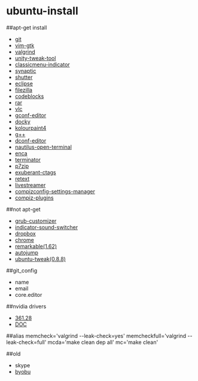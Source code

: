 # ubuntu-install

##apt-get install
- [git](http://git-scm.com/)
- [vim-gtk](http://www.vim.org/)
- [valgrind](http://valgrind.org/)
- [unity-tweak-tool](https://launchpad.net/unity-tweak-tool)
- [classicmenu-indicator](http://www.florian-diesch.de/software/classicmenu-indicator/)
- [synaptic](http://www.nongnu.org/synaptic/)
- [shutter](http://shutter-project.org/)
- [eclipse](http://eclipse.org/)
- [filezilla](https://filezilla-project.org/)
- [codeblocks](http://www.codeblocks.org/)
- [rar](http://www.rarlabs.com/)
- [vlc](http://www.videolan.org/vlc/)
- [gconf-editor](https://projects.gnome.org/gconf/)
- [docky](http://wiki.go-docky.com/index.php?title=Welcome_to_the_Docky_wiki)
- [kolourpaint4](http://kolourpaint.org/)
- [g++](https://gcc.gnu.org/)
- [dconf-editor](https://wiki.gnome.org/Projects/dconf)
- [nautilus-open-terminal](https://github.com/GNOME/nautilus)
- [enca](https://github.com/nijel/enca)
- [terminator](https://launchpad.net/terminator)
- [p7zip](http://www.7-zip.org/)
- [exuberant-ctags](http://ctags.sourceforge.net/)
- [retext](https://github.com/retext-project/retext)
- [livestreamer](http://docs.livestreamer.io)
- [compizconfig-settings-manager](https://apps.ubuntu.com/cat/applications/compizconfig-settings-manager/)
- [compiz-plugins](https://apps.ubuntu.com/cat/applications/compiz-plugins/)


##not apt-get
- [grub-customizer](https://launchpad.net/grub-customizer)
- [indicator-sound-switcher](http://yktoo.com/en/software/indicator-sound-switcher)
- [dropbox](https://www.dropbox.com/install?os=lnx)
- [chrome](https://www.google.com.tw/chrome/browser/desktop/)
- [remarkable(1.62)](https://remarkableapp.github.io/)
- [autojump](https://github.com/joelthelion/autojump)
- [ubuntu-tweak(0.8.8)](https://launchpad.net/ubuntu-tweak)


##git_config
- name
- email
- core.editor


##nvidia drivers
- [361.28](http://www.geforce.com.tw/drivers/results/98416)
- [DOC](ftp://download.nvidia.com/XFree86/Linux-x86_64/361.28/README/index.html)


##alias
	memcheck='valgrind --leak-check=yes'
	memcheckfull='valgrind --leak-check=full'
	mcda='make clean dep all'
	mc='make clean'


##old
- skype
- [byobu](http://byobu.co/)
